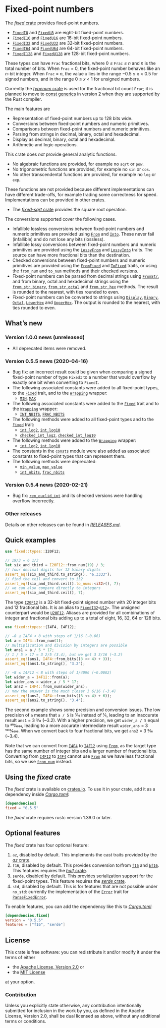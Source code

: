 <!-- Copyright © 2018–2020 Trevor Spiteri -->

<!-- Copying and distribution of this file, with or without
modification, are permitted in any medium without royalty provided the
copyright notice and this notice are preserved. This file is offered
as-is, without any warranty. -->

# Fixed-point numbers

The [*fixed* crate] provides fixed-point numbers.

  * [`FixedI8`] and [`FixedU8`] are eight-bit fixed-point numbers.
  * [`FixedI16`] and [`FixedU16`] are 16-bit fixed-point numbers.
  * [`FixedI32`] and [`FixedU32`] are 32-bit fixed-point numbers.
  * [`FixedI64`] and [`FixedU64`] are 64-bit fixed-point numbers.
  * [`FixedI128`] and [`FixedU128`] are 128-bit fixed-point numbers.

These types can have `Frac` fractional bits, where
0 ≤ `Frac` ≤ <i>n</i> and <i>n</i> is the total number of bits. When
`Frac` = 0, the fixed-point number behaves like an <i>n</i>-bit
integer. When `Frac` = <i>n</i>, the value <i>x</i> lies in the range
−0.5 ≤ <i>x</i> < 0.5 for signed numbers, and in the range
0 ≤ <i>x</i> < 1 for unsigned numbers.

Currently the [*typenum* crate] is used for the fractional bit count
`Frac`; it is planned to move to [const generics] in version 2 when
they are supported by the Rust compiler.

The main features are

  * Representation of fixed-point numbers up to 128 bits wide.
  * Conversions between fixed-point numbers and numeric primitives.
  * Comparisons between fixed-point numbers and numeric primitives.
  * Parsing from strings in decimal, binary, octal and hexadecimal.
  * Display as decimal, binary, octal and hexadecimal.
  * Arithmetic and logic operations.

This crate does *not* provide general analytic functions.

  * No algebraic functions are provided, for example no `sqrt` or
    `pow`.
  * No trigonometric functions are provided, for example no `sin` or
    `cos`.
  * No other transcendental functions are provided, for example no
    `log` or `exp`.

These functions are not provided because different implementations can
have different trade-offs, for example trading some correctness for
speed. Implementations can be provided in other crates.

  * The [*fixed-sqrt* crate] provides the square root operation.

The conversions supported cover the following cases.

  * Infallible lossless conversions between fixed-point numbers and
    numeric primitives are provided using [`From`] and [`Into`]. These
    never fail (infallible) and do not lose any bits (lossless).
  * Infallible lossy conversions between fixed-point numbers and
    numeric primitives are provided using the [`LossyFrom`] and
    [`LossyInto`] traits. The source can have more fractional bits
    than the destination.
  * Checked conversions between fixed-point numbers and numeric
    primitives are provided using the [`FromFixed`] and [`ToFixed`]
    traits, or using the [`from_num`] and [`to_num`] methods and
    [their checked versions][`checked_from_num`].
  * Fixed-point numbers can be parsed from decimal strings using
    [`FromStr`], and from binary, octal and hexadecimal strings using
    the [`from_str_binary`], [`from_str_octal`] and [`from_str_hex`]
    methods. The result is rounded to the nearest, with ties rounded
    to even.
  * Fixed-point numbers can be converted to strings using [`Display`],
    [`Binary`], [`Octal`], [`LowerHex`] and [`UpperHex`]. The output
    is rounded to the nearest, with ties rounded to even.

## What’s new

### Version 1.0.0 news (unreleased)

  * All deprecated items were removed.

### Version 0.5.5 news (2020-04-16)

  * Bug fix: an incorrect result could be given when comparing a
    signed fixed-point number of type `FixedI` to a number that would
    overflow by exactly one bit when converting to `FixedI`.
  * The following associated constants were added to all fixed-point
    types, to the [`Fixed`] trait, and to the [`Wrapping`] wrapper:
      * [`MIN`], [`MAX`]
  * The following associated constants were added to the [`Fixed`]
    trait and to the [`Wrapping`] wrapper:
      * [`INT_NBITS`], [`FRAC_NBITS`]
  * The following methods were added to all fixed-point types and to
    the [`Fixed`] trait:
      * [`int_log2`], [`int_log10`]
      * [`checked_int_log2`], [`checked_int_log10`]
  * The following methods were added to the [`Wrapping`] wrapper:
      *  [`int_log2`][wril2], [`int_log10`][wril10]
  * The constants in the [`consts`] module were also added as
    associated constants to fixed-point types that can represent them.
  * The following methods were deprecated:
      * [`min_value`], [`max_value`]
      * [`int_nbits`][`int_nbits()`], [`frac_nbits`][`frac_nbits()`]

### Version 0.5.4 news (2020-02-21)

  * Bug fix: [`rem_euclid_int`] and its checked versions were handling
    overflow incorrectly.

[`FRAC_NBITS`]: https://docs.rs/fixed/0.5.5/fixed/traits/trait.Fixed.html#associatedconstant.FRAC_NBITS
[`Fixed`]: https://docs.rs/fixed/0.5.5/fixed/traits/trait.Fixed.html
[`INT_NBITS`]: https://docs.rs/fixed/0.5.5/fixed/traits/trait.Fixed.html#associatedconstant.INT_NBITS
[`MAX`]: https://docs.rs/fixed/0.5.5/fixed/struct.FixedI32.html#associatedconstant.MAX
[`MIN`]: https://docs.rs/fixed/0.5.5/fixed/struct.FixedI32.html#associatedconstant.MIN
[`Wrapping`]: https://docs.rs/fixed/0.5.5/fixed/struct.Wrapping.html
[`checked_int_log10`]: https://docs.rs/fixed/0.5.5/fixed/struct.FixedI32.html#method.checked_int_log10
[`checked_int_log2`]: https://docs.rs/fixed/0.5.5/fixed/struct.FixedI32.html#method.checked_int_log2
[`consts`]: https://docs.rs/fixed/0.5.5/fixed/consts/index.html
[`frac_nbits()`]: https://docs.rs/fixed/0.5.5/fixed/struct.FixedI32.html#method.frac_nbits
[`int_log10`]: https://docs.rs/fixed/0.5.5/fixed/struct.FixedI32.html#method.int_log10
[`int_log2`]: https://docs.rs/fixed/0.5.5/fixed/struct.FixedI32.html#method.int_log2
[`int_nbits()`]: https://docs.rs/fixed/0.5.5/fixed/struct.FixedI32.html#method.int_nbits
[`max_value`]: https://docs.rs/fixed/0.5.5/fixed/struct.FixedI32.html#method.max_value
[`min_value`]: https://docs.rs/fixed/0.5.5/fixed/struct.FixedI32.html#method.min_value
[`rem_euclid_int`]: https://docs.rs/fixed/0.5.5/fixed/struct.FixedI32.html#method.rem_euclid_int
[wril10]: https://docs.rs/fixed/0.5.5/fixed/struct.Wrapping.html#method.int_log10
[wril2]: https://docs.rs/fixed/0.5.5/fixed/struct.Wrapping.html#method.int_log2

### Other releases

Details on other releases can be found in [*RELEASES.md*].

[*RELEASES.md*]: https://gitlab.com/tspiteri/fixed/blob/master/RELEASES.md

## Quick examples

```rust
use fixed::types::I20F12;

// 19/3 = 6 1/3
let six_and_third = I20F12::from_num(19) / 3;
// four decimal digits for 12 binary digits
assert_eq!(six_and_third.to_string(), "6.3333");
// find the ceil and convert to i32
assert_eq!(six_and_third.ceil().to_num::<i32>(), 7);
// we can also compare directly to integers
assert_eq!(six_and_third.ceil(), 7);
```

The type [`I20F12`] is a 32-bit fixed-point signed number with 20
integer bits and 12 fractional bits. It is an alias to
<code>[FixedI32][`FixedI32`]&lt;[U12][`U12`]&gt;</code>. The unsigned
counterpart would be [`U20F12`]. Aliases are provided for all
combinations of integer and fractional bits adding up to a total of
eight, 16, 32, 64 or 128 bits.

```rust
use fixed::types::{I4F4, I4F12};

// −8 ≤ I4F4 < 8 with steps of 1/16 (~0.06)
let a = I4F4::from_num(1);
// multiplication and division by integers are possible
let ans1 = a / 5 * 17;
// 1 / 5 × 17 = 3 2/5 (3.4), but we get 3 3/16 (~3.2)
assert_eq!(ans1, I4F4::from_bits((3 << 4) + 3));
assert_eq!(ans1.to_string(), "3.2");

// −8 ≤ I4F12 < 8 with steps of 1/4096 (~0.0002)
let wider_a = I4F12::from(a);
let wider_ans = wider_a / 5 * 17;
let ans2 = I4F4::from_num(wider_ans);
// now the answer is the much closer 3 6/16 (~3.4)
assert_eq!(ans2, I4F4::from_bits((3 << 4) + 6));
assert_eq!(ans2.to_string(), "3.4");
```

The second example shows some precision and conversion issues. The low
precision of `a` means that `a / 5` is 3⁄16 instead of 1⁄5, leading to
an inaccurate result `ans1` = 3 3⁄16 (~3.2). With a higher precision,
we get `wider_a / 5` equal to 819⁄4096, leading to a more accurate
intermediate result `wider_ans` = 3 1635⁄4096. When we convert back to
four fractional bits, we get `ans2` = 3 6⁄16 (~3.4).

Note that we can convert from [`I4F4`] to [`I4F12`] using [`From`], as
the target type has the same number of integer bits and a larger
number of fractional bits. Converting from [`I4F12`] to [`I4F4`]
cannot use [`From`] as we have less fractional bits, so we use
[`from_num`] instead.

## Using the *fixed* crate

The *fixed* crate is available on [crates.io][*fixed* crate]. To use
it in your crate, add it as a dependency inside [*Cargo.toml*]:

```toml
[dependencies]
fixed = "0.5.5"
```

The *fixed* crate requires rustc version 1.39.0 or later.

## Optional features

The *fixed* crate has four optional feature:

 1. `az`, disabled by default. This implements the cast traits
    provided by the [*az* crate].
 2. `f16`, disabled by default. This provides conversion to/from
    [`f16`] and [`bf16`]. This features requires the [*half* crate].
 3. `serde`, disabled by default. This provides serialization support
    for the fixed-point types. This feature requires the
    [*serde* crate].
 4. `std`, disabled by default. This is for features that are not
    possible under `no_std`: currently the implementation of the
    [`Error`] trait for [`ParseFixedError`].

To enable features, you can add the dependency like this to
[*Cargo.toml*]:

```toml
[dependencies.fixed]
version = "0.5.5"
features = ["f16", "serde"]
```

## License

This crate is free software: you can redistribute it and/or modify it
under the terms of either

  * the [Apache License, Version 2.0][LICENSE-APACHE] or
  * the [MIT License][LICENSE-MIT]

at your option.

### Contribution

Unless you explicitly state otherwise, any contribution intentionally
submitted for inclusion in the work by you, as defined in the Apache
License, Version 2.0, shall be dual licensed as above, without any
additional terms or conditions.

[*Cargo.toml*]: https://doc.rust-lang.org/cargo/guide/dependencies.html
[*az* crate]: https://crates.io/crates/az
[*fixed* crate]: https://crates.io/crates/fixed
[*fixed-sqrt* crate]: https://crates.io/crates/fixed-sqrt
[*half* crate]: https://crates.io/crates/half
[*serde* crate]: https://crates.io/crates/serde
[*typenum* crate]: https://crates.io/crates/typenum
[LICENSE-APACHE]: https://www.apache.org/licenses/LICENSE-2.0
[LICENSE-MIT]: https://opensource.org/licenses/MIT
[`Binary`]: https://doc.rust-lang.org/nightly/core/fmt/trait.Binary.html
[`Display`]: https://doc.rust-lang.org/nightly/core/fmt/trait.Display.html
[`Error`]: https://doc.rust-lang.org/nightly/std/error/trait.Error.html
[`FixedI128`]: https://docs.rs/fixed/0.5.5/fixed/struct.FixedI128.html
[`FixedI16`]: https://docs.rs/fixed/0.5.5/fixed/struct.FixedI16.html
[`FixedI32`]: https://docs.rs/fixed/0.5.5/fixed/struct.FixedI32.html
[`FixedI64`]: https://docs.rs/fixed/0.5.5/fixed/struct.FixedI64.html
[`FixedI8`]: https://docs.rs/fixed/0.5.5/fixed/struct.FixedI8.html
[`FixedU128`]: https://docs.rs/fixed/0.5.5/fixed/struct.FixedU128.html
[`FixedU16`]: https://docs.rs/fixed/0.5.5/fixed/struct.FixedU16.html
[`FixedU32`]: https://docs.rs/fixed/0.5.5/fixed/struct.FixedU32.html
[`FixedU64`]: https://docs.rs/fixed/0.5.5/fixed/struct.FixedU64.html
[`FixedU8`]: https://docs.rs/fixed/0.5.5/fixed/struct.FixedU8.html
[`FromFixed`]: https://docs.rs/fixed/0.5.5/fixed/traits/trait.FromFixed.html
[`FromStr`]: https://doc.rust-lang.org/nightly/core/str/trait.FromStr.html
[`From`]: https://doc.rust-lang.org/nightly/core/convert/trait.From.html
[`I20F12`]: https://docs.rs/fixed/0.5.5/fixed/types/type.I20F12.html
[`I4F12`]: https://docs.rs/fixed/0.5.5/fixed/types/type.I4F12.html
[`I4F4`]: https://docs.rs/fixed/0.5.5/fixed/types/type.I4F4.html
[`Into`]: https://doc.rust-lang.org/nightly/core/convert/trait.Into.html
[`LossyFrom`]: https://docs.rs/fixed/0.5.5/fixed/traits/trait.LossyFrom.html
[`LossyInto`]: https://docs.rs/fixed/0.5.5/fixed/traits/trait.LossyInto.html
[`LowerHex`]: https://doc.rust-lang.org/nightly/core/fmt/trait.LowerHex.html
[`Octal`]: https://doc.rust-lang.org/nightly/core/fmt/trait.Octal.html
[`ParseFixedError`]: https://docs.rs/fixed/0.5.5/fixed/struct.ParseFixedError.html
[`ToFixed`]: https://docs.rs/fixed/0.5.5/fixed/traits/trait.ToFixed.html
[`U12`]: https://docs.rs/fixed/0.5.5/fixed/types/extra/type.U12.html
[`U20F12`]: https://docs.rs/fixed/0.5.5/fixed/types/type.U20F12.html
[`UpperHex`]: https://doc.rust-lang.org/nightly/core/fmt/trait.UpperHex.html
[`bf16`]: https://docs.rs/half/^1/half/struct.bf16.html
[`checked_from_num`]: https://docs.rs/fixed/0.5.5/fixed/struct.FixedI32.html#method.checked_from_num
[`f16`]: https://docs.rs/half/^1/half/struct.f16.html
[`from_num`]: https://docs.rs/fixed/0.5.5/fixed/struct.FixedI32.html#method.from_num
[`from_str_binary`]: https://docs.rs/fixed/0.5.5/fixed/struct.FixedI32.html#method.from_str_binary
[`from_str_hex`]: https://docs.rs/fixed/0.5.5/fixed/struct.FixedI32.html#method.from_str_hex
[`from_str_octal`]: https://docs.rs/fixed/0.5.5/fixed/struct.FixedI32.html#method.from_str_octal
[`to_num`]: https://docs.rs/fixed/0.5.5/fixed/struct.FixedI32.html#method.to_num
[const generics]: https://github.com/rust-lang/rust/issues/44580
